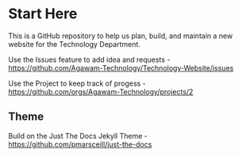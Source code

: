 # Start Here
This is a GitHub repository to help us plan, build, and maintain a new website for the Technology Department. 

Use the Issues feature to add idea and requests - https://github.com/Agawam-Technology/Technology-Website/issues

Use the Project to keep track of progess - https://github.com/orgs/Agawam-Technology/projects/2


## Theme
Build on the Just The Docs Jekyll Theme - https://github.com/pmarsceill/just-the-docs